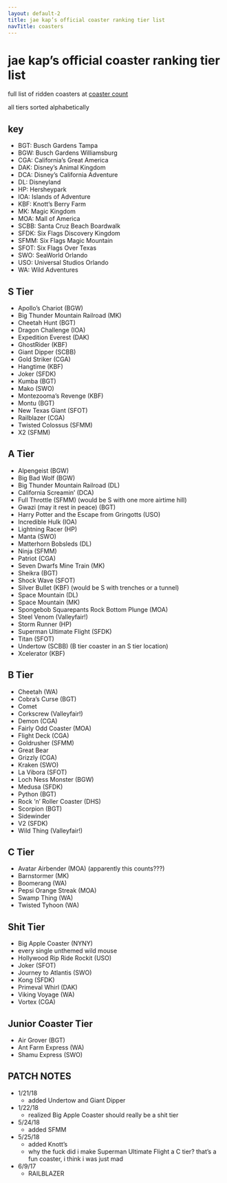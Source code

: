 ```yaml
---
layout: default-2
title: jae kap’s official coaster ranking tier list
navTitle: coasters
---
```


# jae kap’s official coaster ranking tier list

full list of ridden coasters at [coaster count](https://coaster-count.com/user/8352/ridden)

all tiers sorted alphabetically

## key

* BGT: Busch Gardens Tampa
* BGW: Busch Gardens Williamsburg
* CGA: California’s Great America
* DAK: Disney’s Animal Kingdom
* DCA: Disney’s California Adventure
* DL: Disneyland
* HP: Hersheypark
* IOA: Islands of Adventure
* KBF: Knott’s Berry Farm
* MK: Magic Kingdom
* MOA: Mall of America
* SCBB: Santa Cruz Beach Boardwalk
* SFDK: Six Flags Discovery Kingdom
* SFMM: Six Flags Magic Mountain
* SFOT: Six Flags Over Texas
* SWO: SeaWorld Orlando
* USO: Universal Studios Orlando
* WA: Wild Adventures

## S Tier

* Apollo’s Chariot (BGW)
* Big Thunder Mountain Railroad (MK)
* Cheetah Hunt (BGT)
* Dragon Challenge (IOA)
* Expedition Everest (DAK)
* GhostRider (KBF)
* Giant Dipper (SCBB)
* Gold Striker (CGA)
* Hangtime (KBF)
* Joker (SFDK)
* Kumba (BGT)
* Mako (SWO)
* Montezooma’s Revenge (KBF)
* Montu (BGT)
* New Texas Giant (SFOT)
* Railblazer (CGA)
* Twisted Colossus (SFMM)
* X2 (SFMM)

## A Tier

* Alpengeist (BGW)
* Big Bad Wolf (BGW)
* Big Thunder Mountain Railroad (DL)
* California Screamin’ (DCA)
* Full Throttle (SFMM) (would be S with one more airtime hill)
* Gwazi (may it rest in peace) (BGT)
* Harry Potter and the Escape from Gringotts (USO)
* Incredible Hulk (IOA)
* Lightning Racer (HP)
* Manta (SWO)
* Matterhorn Bobsleds (DL)
* Ninja (SFMM)
* Patriot (CGA)
* Seven Dwarfs Mine Train (MK)
* Sheikra (BGT)
* Shock Wave (SFOT)
* Silver Bullet (KBF) (would be S with trenches or a tunnel)
* Space Mountain (DL)
* Space Mountain (MK)
* Spongebob Squarepants Rock Bottom Plunge (MOA)
* Steel Venom (Valleyfair!)
* Storm Runner (HP)
* Superman Ultimate Flight (SFDK)
* Titan (SFOT)
* Undertow (SCBB) (B tier coaster in an S tier location)
* Xcelerator (KBF)

## B Tier

* Cheetah (WA)
* Cobra’s Curse (BGT)
* Comet
* Corkscrew (Valleyfair!)
* Demon (CGA)
* Fairly Odd Coaster (MOA)
* Flight Deck (CGA)
* Goldrusher (SFMM)
* Great Bear
* Grizzly (CGA)
* Kraken (SWO)
* La Vibora (SFOT)
* Loch Ness Monster (BGW)
* Medusa (SFDK)
* Python (BGT)
* Rock ’n’ Roller Coaster (DHS)
* Scorpion (BGT)
* Sidewinder
* V2 (SFDK)
* Wild Thing (Valleyfair!)

## C Tier

* Avatar Airbender (MOA) (apparently this counts???)
* Barnstormer (MK)
* Boomerang (WA)
* Pepsi Orange Streak (MOA)
* Swamp Thing (WA)
* Twisted Tyhoon (WA)

## Shit Tier

* Big Apple Coaster (NYNY)
* every single unthemed wild mouse
* Hollywood Rip Ride Rockit (USO)
* Joker (SFOT)
* Journey to Atlantis (SWO)
* Kong (SFDK)
* Primeval Whirl (DAK)
* Viking Voyage (WA)
* Vortex (CGA)

## Junior Coaster Tier

* Air Grover (BGT)
* Ant Farm Express (WA)
* Shamu Express (SWO)

## PATCH NOTES

* 1/21/18
  * added Undertow and Giant Dipper
* 1/22/18
  * realized Big Apple Coaster should really be a shit tier
* 5/24/18
  * added SFMM
* 5/25/18
  * added Knott’s
  * why the fuck did i make Superman Ultimate Flight a C tier? that’s a fun coaster, i think i was just mad
* 6/9/17
	* RAILBLAZER